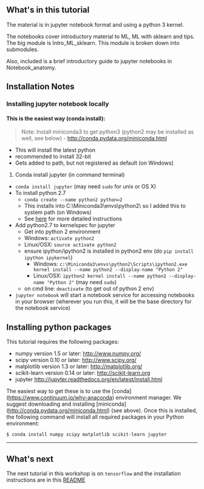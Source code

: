 ## What's in this tutorial

The material is in jupyter notebook format and using a python 3 kernel.  

The notebooks cover introductory material to ML, ML with sklearn and tips.  The big module is Intro_ML_sklearn.  This module is broken down into submodules.

Also, included is a brief introductory guide to jupyter notebooks in Notebook_anatomy.

## Installation Notes

###  Installing jupyter notebook locally

#### This is the easiest way (conda install):

> Note:  Install miniconda3 to get python3 (python2 may be installed as well, see below) - http://conda.pydata.org/miniconda.html
  * This will install the latest python
  * recommended to install 32-bit
  * Gets added to path, but not registered as default (on Windows)

1. Conda install jupyter (in command terminal)
  * `conda install jupyter` (may need `sudo` for unix or OS X)
* To install python 2.7
  * `conda create --name python2 python=2`
  * This installs into C:\Miniconda3\envs\python2\ so I added this to system path (on Windows)
  * See [here](http://conda.pydata.org/docs/py2or3.html) for more detailed instructions
* Add python2.7 to kernelspec for jupyter
  *  Get into python 2 environment
    * Windows: `activate python2`
    * Linux/OSX: `source activate python2`
  * ensure ipython/ipython2 is installed in python2 env (do `pip install ipython ipykernel`)
	  * Windows: `c:\Miniconda3\envs\python2\Scripts\ipython2.exe kernel install --name python2 --display-name "Python 2"`
	  * Linux/OSX: `ipython2 kernel install --name python2 --display-name "Python 2"` (may need `sudo`)
  * on cmd line: `deactivate` (to get out of python 2 env)
* `jupyter notebook` will start a notebook service for accessing notebooks in your browser (wherever you run this, it will be the base directory for the notebook service)

## Installing python packages

This tutorial requires the following packages:

 * numpy version 1.5 or later: http://www.numpy.org/
 * scipy version 0.10 or later: http://www.scipy.org/
 * matplotlib version 1.3 or later: http://matplotlib.org/
 * scikit-learn version 0.14 or later: http://scikit-learn.org
 * jupyter http://jupyter.readthedocs.org/en/latest/install.html

The easiest way to get these is to use the [conda] (https://www.continuum.io/why-anaconda) environment manager. We suggest downloading and installing [miniconda] (http://conda.pydata.org/miniconda.html) (see above). Once this is installed, the following command will install all required packages in your Python environment:
	
	$ conda install numpy scipy matplotlib scikit-learn jupyter

---
## What's next

The next tutorial in this workshop is on `tensorflow` and the installation instructions are in this [README](https://github.com/PythonWorkshop/intro-to-tensorflow/blob/master/README.md)
